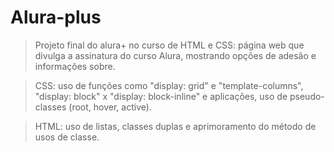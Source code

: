 # Alura-plus
>Projeto final do alura+ no curso de HTML e CSS: página web que divulga a assinatura do curso Alura, mostrando opções de adesão e informações sobre.

>CSS: uso de funções como "display: grid" e "template-columns", "display: block" x "display: block-inline" e aplicações, uso de pseudo-classes (root, hover, active).

>HTML: uso de listas, classes duplas e aprimoramento do método de usos de classe.

